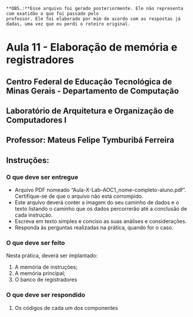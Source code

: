 ```
**OBS.:**Esse arquivo foi gerado posteriormente. Ele não representa com exatidão o que foi passado pelo
professor. Ele foi elaborado por mim de acordo com as respostas já dadas, uma vez que eu perdi o roteiro original.
```
# Aula 11  - Elaboração de memória e registradores

## Centro Federal de Educação Tecnológica de Minas Gerais - Departamento de Computação

## Laboratório de Arquitetura e Organização de Computadores I

## Professor: Mateus Felipe Tymburibá Ferreira


## Instruções:

### O que deve ser entregue

* Arquivo PDF nomeado “Aula-X-Lab-AOC1_nome-completo-aluno.pdf”.
    Certifique-se de que o arquivo não está corrompido.
* Este arquivo deverá conter a imagem do seu caminho de dados e o texto
    listando o caminho que os dados percorrerão até a conclusão de cada
    instrução.
* Escreva em texto simples e conciso as suas análises e considerações.
* Responda às perguntas realizadas na prática, quando for o caso.

### O que deve ser feito

Nesta prática, deverá ser implantado:
1. A memória de instruções;
2. A memória principal;
3. O banco de registradores

### O que deve ser respondido

1. Os códigos de cada um dos componentes
